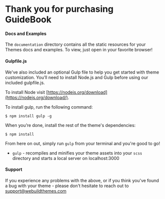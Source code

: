 # Thank you for purchasing GuideBook #


#### Docs and Examples

The `documentation` directory contains all the static resources for your Themes docs and examples. To view, just open in your favorite browser!


#### Gulpfile.js

We've also included an optional Gulp file to help you get started with theme customization. You’ll need to install Node.js and Gulp before using our included gulpfile.js.

To install Node visit [https://nodejs.org/download](https://nodejs.org/download/).

To install gulp, run the following command:

```
$ npm install gulp -g
```

When you’re done, install the rest of the theme's dependencies:

```
$ npm install
```

From here on out, simply run `gulp` from your terminal and you're good to go!

+ `gulp` - recompiles and minifies your theme assets into your `scss` directory and starts a local server on localhost:3000


#### Support

If you experience any problems with the above, or if you think you've found a bug with your theme - please don't hesitate to reach out to support@webuildthemes.com